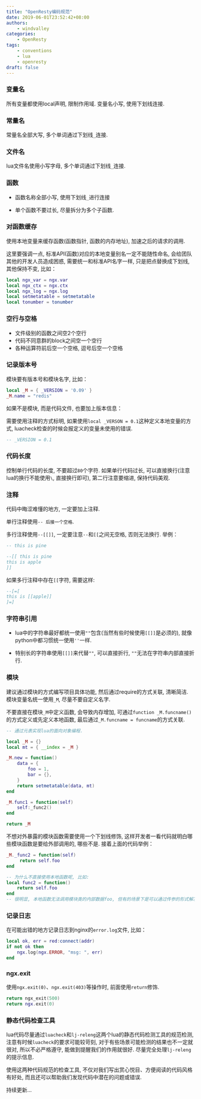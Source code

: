 ```yaml
---
title: "OpenResty编码规范"
date: 2019-06-01T23:52:42+08:00
authors:
    - windvalley
categories:
    - OpenResty
tags:
    - conventions
    - lua
    - openresty
draft: false
---
```


### 变量名

所有变量都使用local声明, 限制作用域. 变量名小写, 使用下划线连接.

### 常量名

常量名全部大写, 多个单词通过下划线`_`连接.

### 文件名

lua文件名使用小写字母, 多个单词通过下划线`_`连接.

### 函数

- 函数名称全部小写, 使用下划线`_`进行连接

- 单个函数不要过长, 尽量拆分为多个子函数.

### 对函数缓存

使用本地变量来缓存函数(函数指针, 函数的内存地址), 加速之后的请求的调用.

这里要强调一点, 标准API(函数)对应的本地变量别名一定不能随性命名, 会给团队其他的开发人员造成困惑, 需要统一和标准API名字一样, 只是把点替换成下划线, 其他保持不变, 比如：

```lua
local ngx_var = ngx.var
local ngx_ctx = ngx.ctx
local ngx_log = ngx.log
local setmetatable = setmetatable
local tonumber = tonumber
```

### 空行与空格

- 文件级别的函数之间空2个空行
- 代码不同意群的block之间空一个空行
- 各种运算符前后空一个空格, 逗号后空一个空格

### 记录版本号

模块要有版本号和模块名字, 比如：

```lua
local _M = { _VERSION = '0.09' }
_M.name = "redis"
```

如果不是模块, 而是代码文件, 也要加上版本信息：

需要使用注释的方式标明, 如果使用`local _VERSON = 0.1`这种定义本地变量的方式, luacheck检查的时候会报定义的变量未使用的错误.

```lua
-- _VERSION = 0.1
```

### 代码长度

控制单行代码的长度, 不要超过`80`个字符. 如果单行代码过长, 可以直接换行(注意lua的换行不能使用`\`, 直接换行即可), 第二行注意要缩进, 保持代码美观.

### 注释

代码中晦涩难懂的地方, 一定要加上注释.

单行注释使用`-- 后接一个空格`.

多行注释使用`--[[]]`, 一定要注意`--`和`[[`之间无空格, 否则无法换行. 举例：

```lua
-- this is pine

--[[ this is pine
this is apple
]]
```

如果多行注释中存在`[[`字符, 需要这样:

```lua
--[=[
this is [[apple]]
]=]
```

### 字符串引用

- lua中的字符串最好都统一使用`""`包含(当然有些时候使用`[[]]`是必须的), 就像python中都习惯统一使用`''`一样.

- 特别长的字符串使用`[[]]`来代替`""`, 可以直接折行, `""`无法在字符串内部直接折行.

### 模块

建议通过模块的方式编写项目具体功能, 然后通过require的方式关联, 清晰简洁. 模块变量名统一使用`_M`, 尽量不要自定义名字.

不要直接在模块`_M`中定义函数, 会导致内存增加, 可通过`function _M.funcname()`的方式定义或先定义本地函数, 最后通过`_M.funcname = funcname`的方式关联.

```lua
-- 通过元表实现lua的面向对象编程.

local _M = {}
local mt = { __index = _M }

_M.new = function()
    data = {
        foo = 1,
        bar = {},
    }
    return setmetatable(data, mt)
end

_M.func1 = function(self)
    self:_func2()
end

return _M
```

不想对外暴露的模块函数需要使用一个下划线修饰, 这样开发者一看代码就明白哪些模块函数是要给外部调用的, 哪些不是. 接着上面的代码举例：

```lua
_M._func2 = function(self)
     return self.foo
end

-- 为什么不直接使用本地函数呢, 比如:
local func2 = function()
    return self.foo
end
-- 很明显, 本地函数无法调用模块类的内部数据foo, 但有的场景下是可以通过传参的形式解决这个问题的.
```

### 记录日志

在可能出错的地方记录日志到nginx的`error.log`文件, 比如：

```lua
local ok, err = red:connect(addr)
if not ok then
    ngx.log(ngx.ERROR, "msg: ", err)
end
```

### ngx.exit

使用`ngx.exit(0)`、`ngx.exit(403)`等操作时, 前面使用`return`修饰.

```lua
return ngx_exit(500)
return ngx.exit(0)
```

### 静态代码检查工具

lua代码尽量通过`luacheck`和`lj-releng`这两个lua的静态代码检测工具的规范检测, 注意有时候`luacheck`的要求可能较苛刻, 对于有些场景可能检测的结果也不一定就很对, 所以不必严格遵守, 能做到提醒我们的作用就很好. 尽量完全处理`lj-releng`的提示信息.

使用这两种代码规范的检查工具, 不仅对我们写出赏心悦目、方便阅读的代码风格有好处, 而且还可以帮助我们发现代码中潜在的问题或错误.

持续更新...
